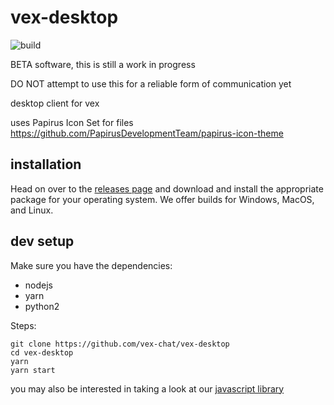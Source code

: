# vex-desktop

![build](https://github.com/vex-chat/vex-desktop/workflows/build/badge.svg)

BETA software, this is still a work in progress

DO NOT attempt to use this for a reliable form of communication yet

desktop client for vex

uses Papirus Icon Set for files
https://github.com/PapirusDevelopmentTeam/papirus-icon-theme

## installation

Head on over to the [releases page](https://github.com/vex-chat/vex-desktop/releases) and download and install the appropriate package for your operating system. We offer builds for Windows, MacOS, and Linux.

## dev setup

Make sure you have the dependencies:

-   nodejs
-   yarn
-   python2

Steps:

```
git clone https://github.com/vex-chat/vex-desktop
cd vex-desktop
yarn
yarn start
```

you may also be interested in taking a look at our [javascript library](https://github.com/vex-chat/libvex-js)
